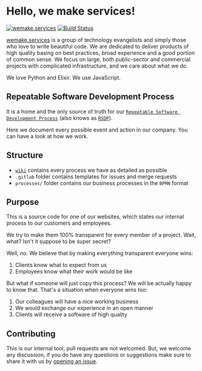 # Hello, we make services!

[![wemake.services](https://img.shields.io/badge/style-wemake.services-green.svg?label=&logo=data%3Aimage%2Fpng%3Bbase64%2CiVBORw0KGgoAAAANSUhEUgAAABAAAAAQCAMAAAAoLQ9TAAAABGdBTUEAALGPC%2FxhBQAAAAFzUkdCAK7OHOkAAAAbUExURQAAAAAAAAAAAAAAAAAAAAAAAAAAAAAAAP%2F%2F%2F5TvxDIAAAAIdFJOUwAjRA8xXANAL%2Bv0SAAAADNJREFUGNNjYCAIOJjRBdBFWMkVQeGzcHAwksJnAPPZGOGAASzPzAEHEGVsLExQwE7YswCb7AFZSF3bbAAAAABJRU5ErkJggg%3D%3D)](http://wemake.services) [![Build Status](https://travis-ci.org/wemake-services/meta.svg?branch=master)](https://travis-ci.org/wemake-services/meta)

[wemake.services](http://wemake.services) is a group of technology evangelists and simply those who love to write beautiful code. We are dedicated to deliver products of high quality basing on best practices, broad experience and a good portion of common sense. We focus on large, both public-sector and commercial projects with complicated infrastructure, and we care about what we do.

We love Python and Elixir. We use JavaScript.


## Repeatable Software Development Process

It is a home and the only source of truth for our [`Repeatable Software Development Process`](https://github.com/wemake-services/meta/wiki/Repeatable-Software-Development-Process) (also knows as [`RSDP`](https://github.com/wemake-services/meta/wiki/Repeatable-Software-Development-Process)).

Here we document every possible event and action in our company. 
You can have a look at how we work.


## Structure

- [`wiki`](https://github.com/wemake-services/meta/wiki) contains every process we have as detailed as possible
- `.gitlab` folder contains templates for issues and merge requests
- `processes/` folder contains our business processes in the `BPMN` format


## Purpose

This is a source code for one of our websites, which states our internal process to our customers and employees.

We try to make them 100% transparent for every member of a project.
Wait, what? Isn't it suppose to be super secret?

Well, no. We believe that by making everything transparent everyone wins:

1. Clients know what to expect from us
2. Employees know what their work would be like

But what if someone will just copy this process?
We will be actually happy to know that. That's a situation when everyone wins too:

1. Our colleagues will have a nice working business
2. We would exchange our experience in an open manner
3. Clients will receive a software of high quality


## Contributing

This is our internal tool, pull requests are not welcomed.
But, we welcome any discussion, if you do have any questions or suggestions make sure to share it with us by [opening an issue](https://github.com/wemake-services/meta/issues/new).
